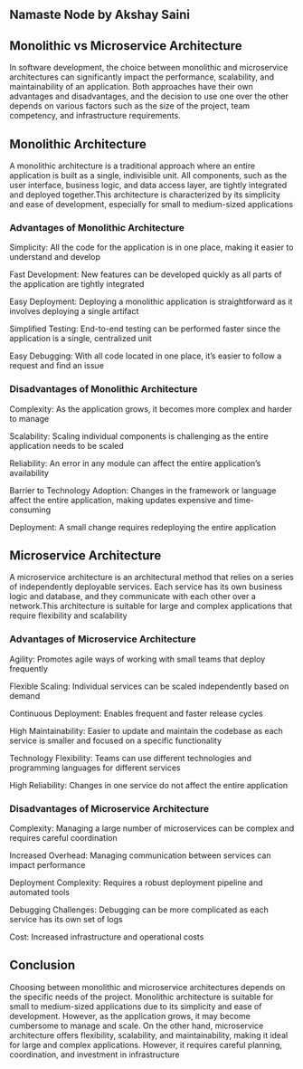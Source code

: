 ## Namaste Node by Akshay Saini


## Monolithic vs Microservice Architecture

In software development, the choice between monolithic and microservice architectures can significantly impact the performance, scalability, and maintainability of an application. Both approaches have their own advantages and disadvantages, and the decision to use one over the other depends on various factors such as the size of the project, team competency, and infrastructure requirements.

## Monolithic Architecture

A monolithic architecture is a traditional approach where an entire application is built as a single, indivisible unit. All components, such as the user interface, business logic, and data access layer, are tightly integrated and deployed together.This architecture is characterized by its simplicity and ease of development, especially for small to medium-sized applications

### Advantages of Monolithic Architecture

Simplicity: All the code for the application is in one place, making it easier to understand and develop

Fast Development: New features can be developed quickly as all parts of the application are tightly integrated

Easy Deployment: Deploying a monolithic application is straightforward as it involves deploying a single artifact

Simplified Testing: End-to-end testing can be performed faster since the application is a single, centralized unit

Easy Debugging: With all code located in one place, it’s easier to follow a request and find an issue

### Disadvantages of Monolithic Architecture

Complexity: As the application grows, it becomes more complex and harder to manage

Scalability: Scaling individual components is challenging as the entire application needs to be scaled

Reliability: An error in any module can affect the entire application’s availability

Barrier to Technology Adoption: Changes in the framework or language affect the entire application, making updates expensive and time-consuming

Deployment: A small change requires redeploying the entire application


## Microservice Architecture

A microservice architecture is an architectural method that relies on a series of independently deployable services. Each service has its own business logic and database, and they communicate with each other over a network.This architecture is suitable for large and complex applications that require flexibility and scalability

### Advantages of Microservice Architecture

Agility: Promotes agile ways of working with small teams that deploy frequently

Flexible Scaling: Individual services can be scaled independently based on demand

Continuous Deployment: Enables frequent and faster release cycles

High Maintainability: Easier to update and maintain the codebase as each service is smaller and focused on a specific functionality

Technology Flexibility: Teams can use different technologies and programming languages for different services

High Reliability: Changes in one service do not affect the entire application

### Disadvantages of Microservice Architecture

Complexity: Managing a large number of microservices can be complex and requires careful coordination

Increased Overhead: Managing communication between services can impact performance

Deployment Complexity: Requires a robust deployment pipeline and automated tools

Debugging Challenges: Debugging can be more complicated as each service has its own set of logs

Cost: Increased infrastructure and operational costs

## Conclusion

Choosing between monolithic and microservice architectures depends on the specific needs of the project. Monolithic architecture is suitable for small to medium-sized applications due to its simplicity and ease of development. However, as the application grows, it may become cumbersome to manage and scale. On the other hand, microservice architecture offers flexibility, scalability, and maintainability, making it ideal for large and complex applications. However, it requires careful planning, coordination, and investment in infrastructure
